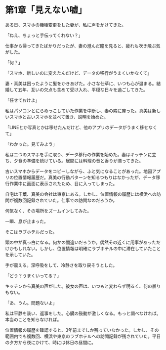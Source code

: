 # 第1章「見えない嘘」

ある日、スマホの機種変更をした妻が、私に声をかけてきた。

「ねえ、ちょっと手伝ってくれない？」

仕事から帰ってきたばかりだったが、妻の澄んだ瞳を見ると、疲れも吹き飛ぶ気がした。

「何？」

「スマホ、新しいのに変えたんだけど、データの移行がうまくいかなくて」

妻・真美は困ったように髪をかきあげた。小さな仕草に、いつも心が温まる。結婚して五年、互いの欠点も含めて受け入れ、平穏な日々を過ごしてきた。

「任せておけよ」

私はパソコンとにらめっこしていた作業を中断し、妻の隣に座った。真美は新しいスマホと古いスマホを並べて置き、説明を始めた。

「LINEとか写真とかは移せたんだけど、他のアプリのデータがうまく移せなくて」

「わかった。見てみよう」

私は二つのスマホを手に取り、データ移行の作業を始めた。妻はキッチンに立ち、夕食の準備を続けている。居間には料理の音と香りが漂ってきた。

古いスマホからデータをコピーしながら、ふと気になることがあった。地図アプリの位置情報履歴だ。真美の行動パターンを知るつもりはなかったが、データ移行作業中に画面に表示されたため、目に入ってしまった。

自宅は千葉、真美の会社は東京にある。しかし、位置情報の履歴には横浜への訪問が複数回記録されていた。仕事での訪問なのだろうか。

何気なく、その場所をズームインしてみた。

一瞬、息が止まった。

そこはラブホテルだった。

頭の中が真っ白になる。何かの間違いだろうか。偶然その近くに用事があっただけかもしれない。しかし、位置情報は明確にラブホテルの中に滞在していたことを示していた。

手が震える。深呼吸をして、冷静さを取り戻そうとした。

「どう？うまくいってる？」

キッチンから真美の声がした。彼女の声は、いつもと変わらず明るく、何の曇りもない。

「あ、うん。問題ないよ」

私は平静を装い、返事をした。心臓の鼓動が激しくなる。もっと調べなければ。本当のことを知らなければ。

位置情報の履歴を確認すると、3年前までしか残っていなかった。しかし、その範囲内でも複数回、横浜や東京のラブホテルへの訪問記録が残されていた。平日の夕方から夜にかけて、時には休日の昼間に。